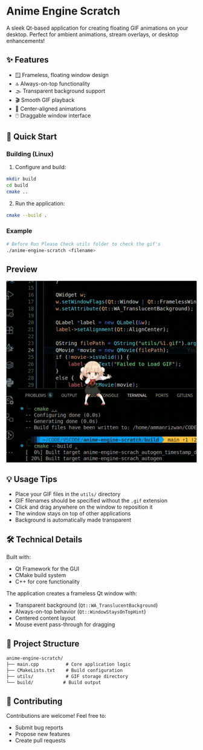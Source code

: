 # Anime Engine Scratch

A sleek Qt-based application for creating floating GIF animations on your desktop. Perfect for ambient animations, stream overlays, or desktop enhancements!

## ✨ Features

- 🪟 Frameless, floating window design
- 🔝 Always-on-top functionality
- 🌫️ Transparent background support
- 🎬 Smooth GIF playback
- 🎯 Center-aligned animations
- 🖱️ Draggable window interface

## 🚀 Quick Start

### Building (Linux)

1. Configure and build:
```bash
mkdir build
cd build
cmake ..
```

2. Run the application:
```bash
cmake --build .
```

### Example
```bash
# Before Run Please Check utils folder to check the gif's
./anime-engine-scratch <filename>
```


## Preview

![Video-Preivew](./resources/preview.gif)

## 💡 Usage Tips

- Place your GIF files in the `utils/` directory
- GIF filenames should be specified without the `.gif` extension
- Click and drag anywhere on the window to reposition it
- The window stays on top of other applications
- Background is automatically made transparent

## 🛠️ Technical Details

Built with:
- Qt Framework for the GUI
- CMake build system
- C++ for core functionality

The application creates a frameless Qt window with:
- Transparent background (`Qt::WA_TranslucentBackground`)
- Always-on-top behavior (`Qt::WindowStaysOnTopHint`)
- Centered content layout
- Mouse event pass-through for dragging

## 📂 Project Structure

```
anime-engine-scratch/
├── main.cpp          # Core application logic
├── CMakeLists.txt    # Build configuration
├── utils/            # GIF storage directory
└── build/           # Build output
```

## 🤝 Contributing

Contributions are welcome! Feel free to:
- Submit bug reports
- Propose new features
- Create pull requests
